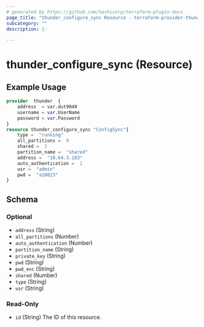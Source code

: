 ```yaml
---
# generated by https://github.com/hashicorp/terraform-plugin-docs
page_title: "thunder_configure_sync Resource - terraform-provider-thunder"
subcategory: ""
description: |-
  
---
```


# thunder_configure_sync (Resource)



## Example Usage

```terraform
provider  thunder  {
    address  = var.dut9049
    username = var.UserName
    password = var.Password
}
resource thunder_configure_sync "ConfigSync"{
    type =  "running"
    all_partitions =  0
    shared =  1
    partition_name =  "shared"
    address =  "10.64.3.183"
    auto_authentication =  1
    usr =  "admin"
    pwd =  "a10023"
}
```

<!-- schema generated by tfplugindocs -->
## Schema

### Optional

- `address` (String)
- `all_partitions` (Number)
- `auto_authentication` (Number)
- `partition_name` (String)
- `private_key` (String)
- `pwd` (String)
- `pwd_enc` (String)
- `shared` (Number)
- `type` (String)
- `usr` (String)

### Read-Only

- `id` (String) The ID of this resource.



